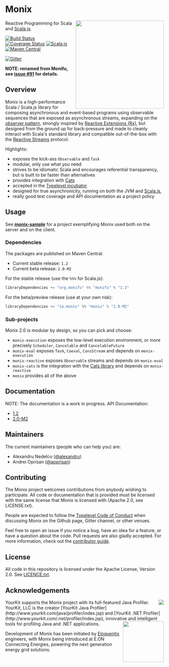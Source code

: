 # Monix

<img src="https://raw.githubusercontent.com/wiki/monixio/monix/assets/monifu-square.png" align="right" width="280" />

Reactive Programming for Scala and [Scala.js](http://www.scala-js.org/).

[![Build Status](https://travis-ci.org/monixio/monix.svg?branch=master)](https://travis-ci.org/monixio/monix)
[![Coverage Status](http://codecov.io/github/monixio/monix/coverage.svg?branch=master)](http://codecov.io/github/monixio/monix?branch=master)
[![Scala.js](http://scala-js.org/assets/badges/scalajs-0.6.8.svg)](http://scala-js.org)
[![Maven Central](https://maven-badges.herokuapp.com/maven-central/org.monifu/monifu_2.11/badge.svg)](https://maven-badges.herokuapp.com/maven-central/org.monifu/monifu_2.11)

[![Gitter](https://badges.gitter.im/Join%20Chat.svg)](https://gitter.im/monixio/monix?utm_source=badge&utm_medium=badge&utm_campaign=pr-badge&utm_content=badge)

**NOTE: renamed from Monifu, see [issue #91](https://github.com/monixio/monix/issues/91) for details.**

## Overview

Monix is a high-performance Scala / Scala.js library for
composing asynchronous and event-based programs using observable sequences
that are exposed as asynchronous streams, expanding on the
[observer pattern](https://en.wikipedia.org/wiki/Observer_pattern),
strongly inspired by [Reactive Extensions (Rx)](http://reactivex.io/),
but designed from the ground up  for back-pressure and made to cleanly interact
with Scala's standard library and compatible out-of-the-box with the
[Reactive Streams](http://www.reactive-streams.org/) protocol.

Highlights:

- exposes the kick-ass `Observable` and `Task`
- modular, only use what you need
- strives to be idiomatic Scala and encourages referential transparency,
  but is built to be faster than alternatives
- provides integration with [Cats](http://typelevel.org/cats/)
- accepted in the [Typelevel incubator](http://typelevel.org/projects/)
- designed for true asynchronicity, running on both the
  JVM and [Scala.js](scala-js.org),
- really good test coverage and API documentation as a project policy

## Usage

See **[monix-sample](https://github.com/monixio/monix-sample)** for
a project exemplifying Monix used both on the server and on the client.

### Dependencies

The packages are published on Maven Central.

- Current stable release: `1.2`
- Current beta release: `2.0-M2`

For the stable release (use the `%%%` for Scala.js):

```scala
libraryDependencies += "org.monifu" %% "monifu" % "1.2"
```

For the beta/preview release (use at your own risk):

```scala
libraryDependencies += "io.monix" %% "monix" % "2.0-M2"
```

### Sub-projects

Monix 2.0 is modular by design, so you can pick and choose:

- `monix-execution` exposes the low-level execution environment, or more precisely
  `Scheduler`, `Cancelable` and `CancelableFuture`
- `monix-eval` exposes `Task`, `Coeval`, `ConsStream` and depends on `monix-execution`
- `monix-reactive` exposes `Observable` streams and depends on `monix-eval`
- `monix-cats` is the integration with the 
   [Cats library](https://github.com/typelevel/cats) 
   and depends on `monix-reactive`
- `monix` provides all of the above

## Documentation

NOTE: The documentation is a work in progress.
API Documentation:

- [1.2](https://monix.io/docs/1.2/api/)
- [2.0-M2](https://monix.io/docs/2.0-M2/api/)

## Maintainers

The current maintainers (people who can help you) are:

- Alexandru Nedelcu ([@alexandru](https://github.com/alexandru))
- Andrei Oprisan ([@aoprisan](https://github.com/aoprisan))

## Contributing

The Monix project welcomes contributions from anybody wishing to participate.
All code or documentation that is provided must be licensed with the same
license that Monix is licensed with (Apache 2.0, see LICENSE.txt).

People are expected to follow the [Typelevel Code of Conduct](http://typelevel.org/conduct.html)
when discussing Monix on the Github page, Gitter channel, or other venues.

Feel free to open an issue if you notice a bug, have an idea for a feature, or
have a question about the code. Pull requests are also gladly accepted. For more information,
check out the [contributor guide](CONTRIBUTING.md).

## License

All code in this repository is licensed under the Apache License, Version 2.0.
See [LICENCE.txt](./LICENSE.txt).

## Acknowledgements

<img src="https://raw.githubusercontent.com/wiki/monixio/monix/assets/yklogo.png" align="right" />
YourKit supports the Monix project with its full-featured Java Profiler.
YourKit, LLC is the creator [YourKit Java Profiler](http://www.yourkit.com/java/profiler/index.jsp)
and [YourKit .NET Profiler](http://www.yourkit.com/.net/profiler/index.jsp),
innovative and intelligent tools for profiling Java and .NET applications.

<img src="https://raw.githubusercontent.com/wiki/monixio/monix/assets/logo-eloquentix@2x.png" align="right" width="130" />

Development of Monix has been initiated by [Eloquentix](http://eloquentix.com/)
engineers, with Monix being introduced at E.ON Connecting Energies,
powering the next generation energy grid solutions.
